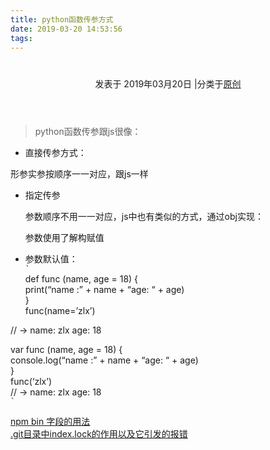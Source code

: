 ```yaml
---
title: python函数传参方式
date: 2019-03-20 14:53:56
tags:
---
```

<div class="post-block"><link itemprop="mainEntityOfPage" href="http://cmszlx.win/2019/03/20/python函数传参方式/"><span hidden="" itemprop="author" itemscope="" itemtype="http://schema.org/Person"><meta itemprop="name" content="linXiao"><meta itemprop="description" content=""><meta itemprop="image" content="/images/avatar.gif"></span><span hidden="" itemprop="publisher" itemscope="" itemtype="http://schema.org/Organization"><meta itemprop="name" content="Hurry"></span><header class="post-header"><h1 class="post-title" itemprop="name headline"></h1><div class="post-meta"><span class="post-time"><span class="post-meta-item-icon"><i class="fa fa-calendar-o"></i></span><span class="post-meta-item-text">发表于</span><time title="创建于" itemprop="dateCreated datePublished" datetime="2019-03-20T18:06:27+08:00"> 2019年03月20日 </time></span><span class="post-category"><span class="post-meta-divider">|</span><span class="post-meta-item-icon"><i class="fa fa-folder-o"></i></span><span class="post-meta-item-text">分类于</span><span itemprop="about" itemscope="" itemtype="http://schema.org/Thing"><a href="/categories/原创/" itemprop="url" rel="index"><span itemprop="name">原创</span></a></span></span></div></header><div class="post-body" itemprop="articleBody"><blockquote><p>python函数传参跟js很像：</p></blockquote><ul><li>直接传参方式：</li></ul><precode language="python" precodenum="0"></precode><p>形参实参按顺序一一对应，跟js一样</p><ul><li><p>指定传参</p><precode language="" precodenum="1"></precode><p>参数顺序不用一一对应，js中也有类似的方式，通过obj实现：</p><precode language="" precodenum="2"></precode><p>参数使用了解构赋值</p></li><li><p>参数默认值：<br><code>`</code><br>def func (name, age = 18) {<br>print(“name :” + name + “age: “ + age)<br>}<br>func(name=’zlx’)</p></li></ul><p>// -> name: zlx age: 18</p><precode language="" precodenum="3"></precode><p>var func (name, age = 18) {<br>console.log(“name :” + name + “age: “ + age)<br>}<br>func(‘zlx’)<br>// -> name: zlx age: 18<br><code>`</code></p></div><footer class="post-footer"><div class="post-nav"><div class="post-nav-next post-nav-item"><a href="/2019/03/20/字段的用法/" rel="next" title="npm bin 字段的用法"><i class="fa fa-chevron-left"></i> npm bin 字段的用法 </a></div><span class="post-nav-divider"></span><div class="post-nav-prev post-nav-item"><a href="/2019/03/25/git目录中index-lock的作用以及它引发的报错/" rel="prev" title=".git目录中index.lock的作用以及它引发的报错"> .git目录中index.lock的作用以及它引发的报错 <i class="fa fa-chevron-right"></i></a></div></div></footer></div>
